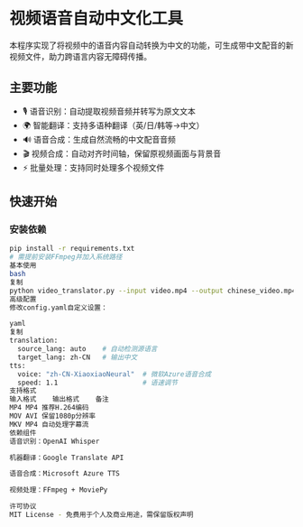 # 视频语音自动中文化工具

本程序实现了将视频中的语音内容自动转换为中文的功能，可生成带中文配音的新视频文件，助力跨语言内容无障碍传播。

## 主要功能
- 🎙️ 语音识别：自动提取视频音频并转写为原文文本
- 🌍 智能翻译：支持多语种翻译（英/日/韩等→中文）
- 🔊 语音合成：生成自然流畅的中文配音音频
- 🎬 视频合成：自动对齐时间轴，保留原视频画面与背景音
- ⚡ 批量处理：支持同时处理多个视频文件

## 快速开始
### 安装依赖
```bash
pip install -r requirements.txt
# 需提前安装FFmpeg并加入系统路径
基本使用
bash
复制
python video_translator.py --input video.mp4 --output chinese_video.mp4
高级配置
修改config.yaml自定义设置：

yaml
复制
translation:
  source_lang: auto    # 自动检测源语言
  target_lang: zh-CN   # 输出中文
tts:
  voice: "zh-CN-XiaoxiaoNeural"  # 微软Azure语音合成
  speed: 1.1                     # 语速调节
支持格式
输入格式	输出格式	备注
MP4	MP4	推荐H.264编码
MOV	AVI	保留1080p分辨率
MKV	MP4	自动处理字幕流
依赖组件
语音识别：OpenAI Whisper

机器翻译：Google Translate API

语音合成：Microsoft Azure TTS

视频处理：FFmpeg + MoviePy

许可协议
MIT License - 免费用于个人及商业用途，需保留版权声明
